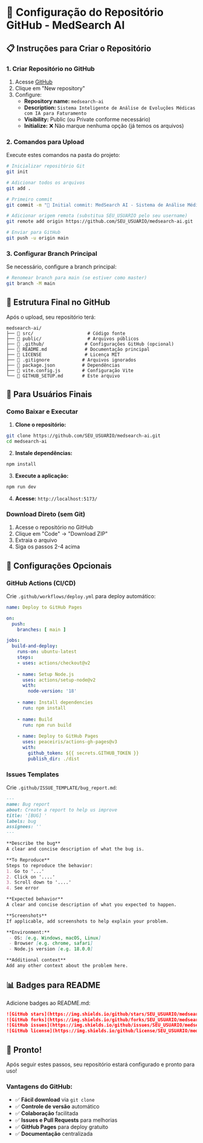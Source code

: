 # 🐙 Configuração do Repositório GitHub - MedSearch AI

## 📋 Instruções para Criar o Repositório

### 1. Criar Repositório no GitHub

1. Acesse [GitHub](https://github.com)
2. Clique em "New repository"
3. Configure:
   - **Repository name:** `medsearch-ai`
   - **Description:** `Sistema Inteligente de Análise de Evoluções Médicas com IA para Faturamento`
   - **Visibility:** Public (ou Private conforme necessário)
   - **Initialize:** ❌ Não marque nenhuma opção (já temos os arquivos)

### 2. Comandos para Upload

Execute estes comandos na pasta do projeto:

```bash
# Inicializar repositório Git
git init

# Adicionar todos os arquivos
git add .

# Primeiro commit
git commit -m "🎉 Initial commit: MedSearch AI - Sistema de Análise Médica com IA"

# Adicionar origem remota (substitua SEU_USUARIO pelo seu username)
git remote add origin https://github.com/SEU_USUARIO/medsearch-ai.git

# Enviar para GitHub
git push -u origin main
```

### 3. Configurar Branch Principal

Se necessário, configure a branch principal:

```bash
# Renomear branch para main (se estiver como master)
git branch -M main
```

## 🎯 Estrutura Final no GitHub

Após o upload, seu repositório terá:

```
medsearch-ai/
├── 📁 src/                    # Código fonte
├── 📁 public/                 # Arquivos públicos
├── 📁 .github/               # Configurações GitHub (opcional)
├── 📄 README.md              # Documentação principal
├── 📄 LICENSE                # Licença MIT
├── 📄 .gitignore            # Arquivos ignorados
├── 📄 package.json          # Dependências
├── 📄 vite.config.js        # Configuração Vite
└── 📄 GITHUB_SETUP.md       # Este arquivo
```

## 🚀 Para Usuários Finais

### Como Baixar e Executar

1. **Clone o repositório:**
```bash
git clone https://github.com/SEU_USUARIO/medsearch-ai.git
cd medsearch-ai
```

2. **Instale dependências:**
```bash
npm install
```

3. **Execute a aplicação:**
```bash
npm run dev
```

4. **Acesse:** `http://localhost:5173/`

### Download Direto (sem Git)

1. Acesse o repositório no GitHub
2. Clique em "Code" → "Download ZIP"
3. Extraia o arquivo
4. Siga os passos 2-4 acima

## 🔧 Configurações Opcionais

### GitHub Actions (CI/CD)

Crie `.github/workflows/deploy.yml` para deploy automático:

```yaml
name: Deploy to GitHub Pages

on:
  push:
    branches: [ main ]

jobs:
  build-and-deploy:
    runs-on: ubuntu-latest
    steps:
    - uses: actions/checkout@v2
    
    - name: Setup Node.js
      uses: actions/setup-node@v2
      with:
        node-version: '18'
        
    - name: Install dependencies
      run: npm install
      
    - name: Build
      run: npm run build
      
    - name: Deploy to GitHub Pages
      uses: peaceiris/actions-gh-pages@v3
      with:
        github_token: ${{ secrets.GITHUB_TOKEN }}
        publish_dir: ./dist
```

### Issues Templates

Crie `.github/ISSUE_TEMPLATE/bug_report.md`:

```markdown
---
name: Bug report
about: Create a report to help us improve
title: '[BUG] '
labels: bug
assignees: ''
---

**Describe the bug**
A clear and concise description of what the bug is.

**To Reproduce**
Steps to reproduce the behavior:
1. Go to '...'
2. Click on '....'
3. Scroll down to '....'
4. See error

**Expected behavior**
A clear and concise description of what you expected to happen.

**Screenshots**
If applicable, add screenshots to help explain your problem.

**Environment:**
 - OS: [e.g. Windows, macOS, Linux]
 - Browser [e.g. chrome, safari]
 - Node.js version [e.g. 18.0.0]

**Additional context**
Add any other context about the problem here.
```

## 📊 Badges para README

Adicione badges ao README.md:

```markdown
![GitHub stars](https://img.shields.io/github/stars/SEU_USUARIO/medsearch-ai)
![GitHub forks](https://img.shields.io/github/forks/SEU_USUARIO/medsearch-ai)
![GitHub issues](https://img.shields.io/github/issues/SEU_USUARIO/medsearch-ai)
![GitHub license](https://img.shields.io/github/license/SEU_USUARIO/medsearch-ai)
```

## 🎉 Pronto!

Após seguir estes passos, seu repositório estará configurado e pronto para uso!

### Vantagens do GitHub:

- ✅ **Fácil download** via `git clone`
- ✅ **Controle de versão** automático
- ✅ **Colaboração** facilitada
- ✅ **Issues e Pull Requests** para melhorias
- ✅ **GitHub Pages** para deploy gratuito
- ✅ **Documentação** centralizada

